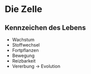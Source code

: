 # Die Zelle
## Kennzeichen des Lebens
- Wachstum
- Stoffwechsel
- Fortpflanzen
- Bewegung
- Reizbarkeit
- Vererbung -> Evolution